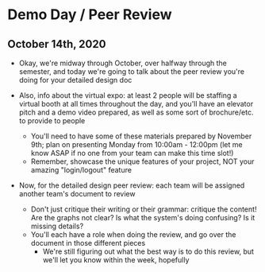 # Demo Day / Peer Review

## October 14th, 2020

-   Okay, we're midway through October, over halfway through the semester, and today we're going to talk about the peer review you're doing for your detailed design doc
-   Also, info about the virtual expo: at least 2 people will be staffing a virtual booth at all times throughout the day, and you'll have an elevator pitch and a demo video prepared, as well as some sort of brochure/etc. to provide to people
    -   You'll need to have some of these materials prepared by November 9th; plan on presenting Monday from 10:00am - 12:00pm (let me know ASAP if no one from your team can make this time slot!)
    -   Remember, showcase the unique features of your project, NOT your amazing "login/logout" feature

-   Now, for the detailed design peer review: each team will be assigned another team's document to review
    -   Don't just critique their writing or their grammar: critique the content! Are the graphs not clear? Is what the system's doing confusing? Is it missing details?
    -   You'll each have a role when doing the review, and go over the document in those different pieces
        -   We're still figuring out what the best way is to do this review, but we'll let you know within the week, hopefully
